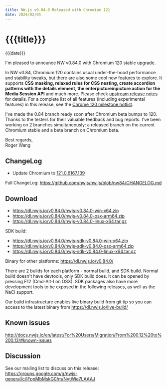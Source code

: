 ```yaml
---
title: NW.js v0.84.0 Released with Chromium 121
date: 2024/02/05
---
```

# {{{title}}}
{{{date}}}

I'm pleased to announce NW v0.84.0 with Chromium 120 stable upgrade.

In NW v0.84, Chromium 120 contains usual under-the-hood performance and stability tweaks, but there are also some cool new features to explore. It supports **CSS masking, relaxed rules for CSS nesting, create accordion patterns with the details element, the enterpictureinpicture action for the Media Session API** and much more. Please check [upstream release notes](https://developer.chrome.com/blog/chrome-120-beta/) for details. For a complete list of all features (including experimental features) in this release, see the [Chrome 120 milestone hotlist](https://www.chromestatus.com/features#milestone=120).

I've made the 0.84 branch ready soon after Chromium beta bumps to 120. Thanks to the testers for their valuable feedback and bug reports. I've been working on 2 branches simultaneously: a released branch on the current Chromium stable and a beta branch on Chromium beta.

Best regards,  
Roger Wang

## ChangeLog

- Update Chromium to [121.0.6167.139](https://chromereleases.googleblog.com/2024/01/stable-channel-update-for-desktop_30.html)

Full ChangeLog: https://github.com/nwjs/nw.js/blob/nw84/CHANGELOG.md

## Download 

* https://dl.nwjs.io/v0.84.0/nwjs-v0.84.0-win-x64.zip 
* https://dl.nwjs.io/v0.84.0/nwjs-v0.84.0-osx-arm64.zip 
* https://dl.nwjs.io/v0.84.0/nwjs-v0.84.0-linux-x64.tar.gz 

SDK build: 
* https://dl.nwjs.io/v0.84.0/nwjs-sdk-v0.84.0-win-x64.zip 
* https://dl.nwjs.io/v0.84.0/nwjs-sdk-v0.84.0-osx-arm64.zip 
* https://dl.nwjs.io/v0.84.0/nwjs-sdk-v0.84.0-linux-x64.tar.gz 

Binary for other platforms: https://dl.nwjs.io/v0.84.0/ 

There are 2 builds for each platform - normal build, and SDK build. Normal build doesn't have devtools, only SDK build does. lt can be opened by pressing F12 (Cmd-Alt-I on OSX). SDK packages also have more development tools to be exposed in the following releases, as well as the NaCl support.

Our build infrastructure enables live binary build from git tip so you can access to the latest binary from https://dl.nwjs.io/live-build/ 

## Known issues 

http://docs.nwjs.io/en/latest/For%20Users/Migration/From%200.12%20to%200.13/#known-issues

## Discussion

See our mailing list to discuss on this release: https://groups.google.com/g/nwjs-general/c/IFppMbMskG0/m/NytWie7LAAAJ
